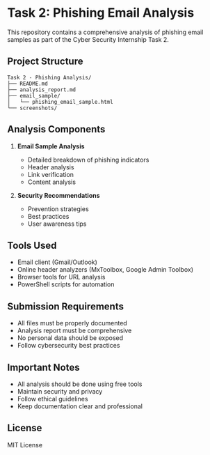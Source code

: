 # Task 2: Phishing Email Analysis

This repository contains a comprehensive analysis of phishing email samples as part of the Cyber Security Internship Task 2.

## Project Structure
```
Task 2 - Phishing Analysis/
├── README.md
├── analysis_report.md
├── email_sample/
│   └── phishing_email_sample.html
└── screenshots/
```

## Analysis Components

1. **Email Sample Analysis**
   - Detailed breakdown of phishing indicators
   - Header analysis
   - Link verification
   - Content analysis

2. **Security Recommendations**
   - Prevention strategies
   - Best practices
   - User awareness tips

## Tools Used
- Email client (Gmail/Outlook)
- Online header analyzers (MxToolbox, Google Admin Toolbox)
- Browser tools for URL analysis
- PowerShell scripts for automation

## Submission Requirements
- All files must be properly documented
- Analysis report must be comprehensive
- No personal data should be exposed
- Follow cybersecurity best practices

## Important Notes
- All analysis should be done using free tools
- Maintain security and privacy
- Follow ethical guidelines
- Keep documentation clear and professional

## License
MIT License
